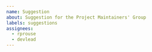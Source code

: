 ```yaml
---
name: Suggestion
about: Suggestion for the Project Maintainers' Group
labels: suggestions
assignees:
  - rprouse
  - devlead 
---
```

